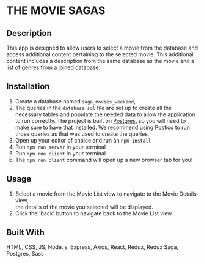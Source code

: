 # THE MOVIE SAGAS
## Description

This app is designed to allow users to select a movie from the database and access additional content pertaining to the selected movie. This additional content includes a description from the same database as the movie and a list of genres from a joined database.
## Installation

1. Create a database named `saga_movies_weekend`,
2. The queries in the `database.sql` file are set up to create all the necessary tables and populate the needed data to allow the application to run correctly. The project is built on [Postgres](https://www.postgresql.org/download/), so you will need to make sure to have that installed. We recommend using Postico to run those queries as that was used to create the queries, 
3. Open up your editor of choice and run an `npm install`
4. Run `npm run server` in your terminal
5. Run `npm run client` in your terminal
6. The `npm run client` command will open up a new browser tab for you!

## Usage

1. Select a movie from the Movie List view to navigate to the Movie Details view,  
the details of the movie you selected will be displayed.
2. Click the 'back' button to navigate back to the Movie List view.
## Built With

HTML, CSS, JS, Node.js, Express, Axios, React, Redux, Redux Saga, Postgres, Sass 

